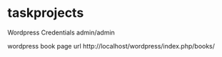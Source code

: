 # taskprojects

Wordpress Credentials
admin/admin

wordpress book page url
http://localhost/wordpress/index.php/books/
